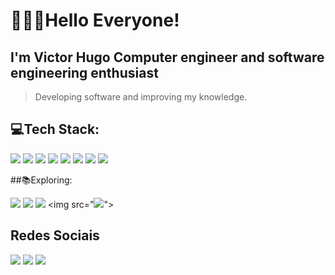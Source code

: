 # 👨🏽‍💻Hello Everyone!
## I'm Victor Hugo  Computer engineer and software engineering enthusiast
> Developing software and improving my knowledge.

## 💻Tech Stack:
  <div>
  	<p>
      <img src="https://img.shields.io/badge/java-%23ED8B00.svg?style=for-the-badge&logo=openjdk&logoColor=white">
      <img src="https://img.shields.io/badge/spring-%236DB33F.svg?style=for-the-badge&logo=spring&logoColor=white">
      <img src="https://img.shields.io/badge/mysql-4479A1.svg?style=for-the-badge&logo=mysql&logoColor=white">
      <img src="https://img.shields.io/badge/-Swagger-%23Clojure?style=for-the-badge&logo=swagger&logoColor=white">
       <img src="https://img.shields.io/badge/git-%23F05033.svg?style=for-the-badge&logo=git&logoColor=white">
      <img src="https://img.shields.io/badge/github-%23121011.svg?style=for-the-badge&logo=github&logoColor=white">
      <img src="https://img.shields.io/badge/docker-%230db7ed.svg?style=for-the-badge&logo=docker&logoColor=white">
      <img src="https://img.shields.io/badge/Microsoft_Excel-217346?style=for-the-badge&logo=microsoft-excel&logoColor=white">
    </p>
  </div>

  ##📚Exploring:
    <div>
      <p>
         <img src="https://img.shields.io/badge/javascript-%23323330.svg?style=for-the-badge&logo=javascript&logoColor=%23F7DF1E">
         <img src="https://img.shields.io/badge/react-%2320232a.svg?style=for-the-badge&logo=react&logoColor=%2361DAFB">
         <img src="https://img.shields.io/badge/bootstrap-%238511FA.svg?style=for-the-badge&logo=bootstrap&logoColor=white">
         <img src="<img src="https://img.shields.io/badge/bootstrap-%238511FA.svg?style=for-the-badge&logo=bootstrap&logoColor=white">">      
      </p>
    </div>
   
## Redes Sociais
<div>
  <a href="https://www.instagram.com/victorhugomcf/" target="_blank"><img src="https://img.shields.io/badge/-Instagram-%23E4405F?style=for-the-badge&logo=instagram&logoColor=white" target="_blank"></a>
  <a href="https://www.linkedin.com/in/victor-hugo-marcelino-fraga-115245247/" target="_blank"><img src="https://img.shields.io/badge/-LinkedIn-%230077B5?style=for-the-badge&logo=linkedin&logoColor=white" target="_blank"></a>
  <a href="https://discord.gg/baiano4383" target="_blank"><img src="https://img.shields.io/badge/Discord-7289DA?style=for-the-badge&logo=discord&logoColor=white" target="_blank"></a> 
</div>
